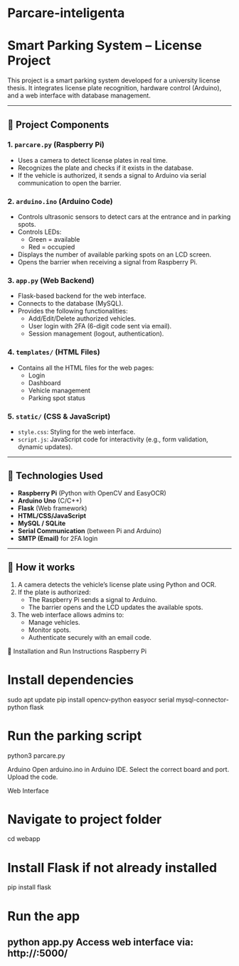 # Parcare-inteligenta
# Smart Parking System – License Project

This project is a smart parking system developed for a university license thesis. It integrates license plate recognition, hardware control (Arduino), and a web interface with database management.

---

## 🔧 Project Components

### 1. `parcare.py` (Raspberry Pi)
- Uses a camera to detect license plates in real time.
- Recognizes the plate and checks if it exists in the database.
- If the vehicle is authorized, it sends a signal to Arduino via serial communication to open the barrier.

### 2. `arduino.ino` (Arduino Code)
- Controls ultrasonic sensors to detect cars at the entrance and in parking spots.
- Controls LEDs: 
  - Green = available
  - Red = occupied
- Displays the number of available parking spots on an LCD screen.
- Opens the barrier when receiving a signal from Raspberry Pi.

### 3. `app.py` (Web Backend)
- Flask-based backend for the web interface.
- Connects to the database (MySQL).
- Provides the following functionalities:
  - Add/Edit/Delete authorized vehicles.
  - User login with 2FA (6-digit code sent via email).
  - Session management (logout, authentication).

### 4. `templates/` (HTML Files)
- Contains all the HTML files for the web pages:
  - Login
  - Dashboard
  - Vehicle management
  - Parking spot status

### 5. `static/` (CSS & JavaScript)
- `style.css`: Styling for the web interface.
- `script.js`: JavaScript code for interactivity (e.g., form validation, dynamic updates).

---

## 📡 Technologies Used

- **Raspberry Pi** (Python with OpenCV and EasyOCR)
- **Arduino Uno** (C/C++)
- **Flask** (Web framework)
- **HTML/CSS/JavaScript**
- **MySQL / SQLite**
- **Serial Communication** (between Pi and Arduino)
- **SMTP (Email)** for 2FA login

---

## 🧠 How it works

1. A camera detects the vehicle’s license plate using Python and OCR.
2. If the plate is authorized:
   - The Raspberry Pi sends a signal to Arduino.
   - The barrier opens and the LCD updates the available spots.
3. The web interface allows admins to:
   - Manage vehicles.
   - Monitor spots.
   - Authenticate securely with an email code.
     
🚀 Installation and Run Instructions
Raspberry Pi
# Install dependencies
sudo apt update
pip install opencv-python easyocr serial mysql-connector-python flask

# Run the parking script
python3 parcare.py

Arduino
Open arduino.ino in Arduino IDE.
Select the correct board and port.
Upload the code.

Web Interface
# Navigate to project folder
cd webapp

# Install Flask if not already installed
pip install flask

# Run the app
python app.py
Access web interface via: http://<raspberry-pi-ip>:5000/
---



